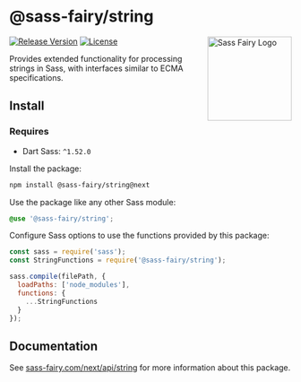 # @sass-fairy/string

<a href="https://sass-fairy.com/"><img src="https://sass-fairy.com/img/logo.svg" alt="Sass Fairy Logo" width="150" align="right" /></a>

[![Release Version](https://img.shields.io/npm/v/@sass-fairy/string/next.svg)](https://www.npmjs.com/package/@sass-fairy/string/v/next)
[![License](https://img.shields.io/badge/License-MIT-blue.svg)](https://opensource.org/licenses/MIT)

Provides extended functionality for processing strings in Sass, with interfaces similar to ECMA specifications.

## Install

### Requires

* Dart Sass: `^1.52.0`

Install the package:

```bash
npm install @sass-fairy/string@next
```

Use the package like any other Sass module:

```scss
@use '@sass-fairy/string';
```

Configure Sass options to use the functions provided by this package:

```js
const sass = require('sass');
const StringFunctions = require('@sass-fairy/string');

sass.compile(filePath, {
  loadPaths: ['node_modules'],
  functions: {
    ...StringFunctions
  }
});
```

## Documentation

See [sass-fairy.com/next/api/string](http://sass-fairy.com/next/api/string) for more information about this package.
